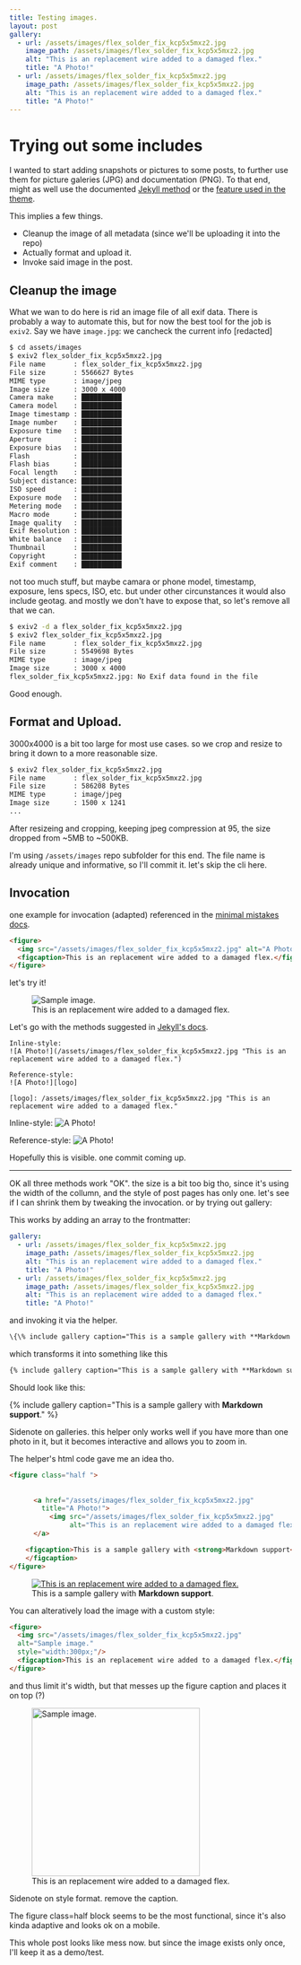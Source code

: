```yaml
---
title: Testing images.
layout: post
gallery:
  - url: /assets/images/flex_solder_fix_kcp5x5mxz2.jpg
    image_path: /assets/images/flex_solder_fix_kcp5x5mxz2.jpg
    alt: "This is an replacement wire added to a damaged flex."
    title: "A Photo!"
  - url: /assets/images/flex_solder_fix_kcp5x5mxz2.jpg
    image_path: /assets/images/flex_solder_fix_kcp5x5mxz2.jpg
    alt: "This is an replacement wire added to a damaged flex."
    title: "A Photo!"
---
```


# Trying out some includes

I wanted to start adding snapshots or pictures to some posts, to further use them for picture galeries (JPG) and documentation (PNG). To that end, might as well use the documented [Jekyll method](https://aksakalli.github.io/jekyll-doc-theme/docs/cheatsheet/#images) or the [feature used in the theme](https://mmistakes.github.io/minimal-mistakes/docs/helpers/).

This implies a few things. 
   * Cleanup the image of all metadata (since we'll be uploading it into the repo)
   * Actually format and upload it.
   * Invoke said image in the post.

## Cleanup the image

What we wan to do here is rid an image file of all exif data. There is probably a way to automate this, but for now the best tool for the job is `exiv2`.
Say we have `image.jpg`: we cancheck the current info [redacted]


``` bash
$ cd assets/images
$ exiv2 flex_solder_fix_kcp5x5mxz2.jpg 
File name       : flex_solder_fix_kcp5x5mxz2.jpg
File size       : 5566627 Bytes
MIME type       : image/jpeg
Image size      : 3000 x 4000
Camera make     : ██████████
Camera model    : ██████████
Image timestamp : ██████████
Image number    : ██████████
Exposure time   : ██████████
Aperture        : ██████████
Exposure bias   : ██████████
Flash           : ██████████
Flash bias      : ██████████
Focal length    : ██████████
Subject distance: ██████████
ISO speed       : ██████████
Exposure mode   : ██████████
Metering mode   : ██████████
Macro mode      : ██████████
Image quality   : ██████████
Exif Resolution : ██████████
White balance   : ██████████
Thumbnail       : ██████████
Copyright       : ██████████
Exif comment    : ██████████
```

not too much stuff, but maybe camara or phone model, timestamp, exposure, lens specs, ISO, etc. but under other circunstances it would also include geotag. and mostly we don't have to expose that, so let's remove all that we can.

``` bash
$ exiv2 -d a flex_solder_fix_kcp5x5mxz2.jpg 
$ exiv2 flex_solder_fix_kcp5x5mxz2.jpg 
File name       : flex_solder_fix_kcp5x5mxz2.jpg
File size       : 5549698 Bytes
MIME type       : image/jpeg
Image size      : 3000 x 4000
flex_solder_fix_kcp5x5mxz2.jpg: No Exif data found in the file
```

Good enough.

## Format and Upload.

3000x4000 is a bit too large for most use cases. 
so we crop and resize to bring it down to a more reasonable size.

``` bash
$ exiv2 flex_solder_fix_kcp5x5mxz2.jpg 
File name       : flex_solder_fix_kcp5x5mxz2.jpg
File size       : 586208 Bytes
MIME type       : image/jpeg
Image size      : 1500 x 1241
...
```
After resizeing and cropping, keeping jpeg compression at 95, the size dropped from \~5MB to \~500KB.

I'm using `/assets/images` repo subfolder for this end.
The file name is already unique and informative, so I'll commit it. let's skip the cli here.

## Invocation

one example for invocation (adapted) referenced in the
[minimal mistakes docs](https://mmistakes.github.io/minimal-mistakes/docs/helpers/).

``` html
<figure>
  <img src="/assets/images/flex_solder_fix_kcp5x5mxz2.jpg" alt="A Photo!">
  <figcaption>This is an replacement wire added to a damaged flex.</figcaption>
</figure>
```
let's try it!

<figure>
  <img src="/assets/images/flex_solder_fix_kcp5x5mxz2.jpg" alt="Sample image.">
  <figcaption>This is an replacement wire added to a damaged flex.</figcaption>
</figure>

Let's go with the methods suggested in [Jekyll's docs](https://aksakalli.github.io/jekyll-doc-theme/docs/cheatsheet/#images).

```
Inline-style:
![A Photo!](/assets/images/flex_solder_fix_kcp5x5mxz2.jpg "This is an replacement wire added to a damaged flex.")

Reference-style:
![A Photo!][logo]

[logo]: /assets/images/flex_solder_fix_kcp5x5mxz2.jpg "This is an replacement wire added to a damaged flex."
```

Inline-style:
![A Photo!](/assets/images/flex_solder_fix_kcp5x5mxz2.jpg "This is an replacement wire added to a damaged flex.")

Reference-style:
![A Photo!][logo]

[logo]: /assets/images/flex_solder_fix_kcp5x5mxz2.jpg "This is an replacement wire added to a damaged flex."

Hopefully this is visible. one commit coming up.

---

OK all three methods work "OK". the size is a bit too big tho, since it's using the width of the collumn, and the style of post pages has only one. let's see if I can shrink them by tweaking the invocation. or by trying out gallery:

This works by adding an array to the frontmatter:

``` yaml
gallery:
  - url: /assets/images/flex_solder_fix_kcp5x5mxz2.jpg
    image_path: /assets/images/flex_solder_fix_kcp5x5mxz2.jpg
    alt: "This is an replacement wire added to a damaged flex."
    title: "A Photo!"
  - url: /assets/images/flex_solder_fix_kcp5x5mxz2.jpg
    image_path: /assets/images/flex_solder_fix_kcp5x5mxz2.jpg
    alt: "This is an replacement wire added to a damaged flex."
    title: "A Photo!"
```

 and invoking it via the helper.

``` html
\{\% include gallery caption="This is a sample gallery with **Markdown support**." \%\}
```

which transforms it into something like this
``` html
{% include gallery caption="This is a sample gallery with **Markdown support**." %}
```

Should look like this:

{% include gallery caption="This is a sample gallery with **Markdown support**." %}

Sidenote on galleries. this helper only works well if you have more than one photo in it, but it becomes interactive and allows you to zoom in. 


The helper's html code gave me an idea tho.

``` html
<figure class="half ">
  
    
      <a href="/assets/images/flex_solder_fix_kcp5x5mxz2.jpg"
        title="A Photo!">
          <img src="/assets/images/flex_solder_fix_kcp5x5mxz2.jpg"
               alt="This is an replacement wire added to a damaged flex.">
      </a>

    <figcaption>This is a sample gallery with <strong>Markdown support</strong>.
	</figcaption>
</figure>
```

<figure class="half ">
      <a href="/assets/images/flex_solder_fix_kcp5x5mxz2.jpg"
        title="A Photo!">
          <img src="/assets/images/flex_solder_fix_kcp5x5mxz2.jpg"
               alt="This is an replacement wire added to a damaged flex.">
      </a>
    <figcaption>This is a sample gallery with <strong>Markdown support</strong>.
	</figcaption>
</figure>

You can alteratively load the image with a custom style:

``` html
<figure>
  <img src="/assets/images/flex_solder_fix_kcp5x5mxz2.jpg" 
  alt="Sample image."
  style="width:300px;"/>
  <figcaption>This is an replacement wire added to a damaged flex.</figcaption>
</figure>
```

and thus limit it's width, but that messes up the figure caption and places it on top \(?\)
<figure>
  <img src="/assets/images/flex_solder_fix_kcp5x5mxz2.jpg" 
  alt="Sample image."
  style="width:300px;"/>
  <figcaption>This is an replacement wire added to a damaged flex.</figcaption>
</figure>

Sidenote on style format. remove the caption.


The figure class=half block seems to be the most functional, since it's also kinda adaptive and looks ok on a mobile.

This whole post looks like mess now. but since the image exists only once, I'll keep it as a demo/test.